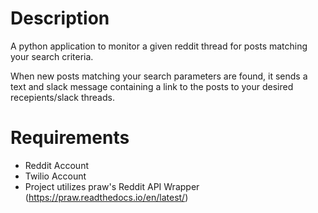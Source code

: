 # Description

A python application to monitor a given reddit thread for posts matching your search criteria.

When new posts matching your search parameters are found, it sends a text and slack message containing a link to the posts to your desired recepients/slack threads. 

# Requirements

- Reddit Account
- Twilio Account
- Project utilizes praw's Reddit API Wrapper (https://praw.readthedocs.io/en/latest/)
